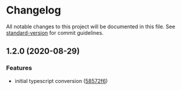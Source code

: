 # Changelog

All notable changes to this project will be documented in this file. See [standard-version](https://github.com/conventional-changelog/standard-version) for commit guidelines.

## 1.2.0 (2020-08-29)


### Features

* initial typescript conversion ([58572f6](https://github.com/devnetic/cli/commit/58572f6e856394c4da0d375aee42bf2c2502b577))
